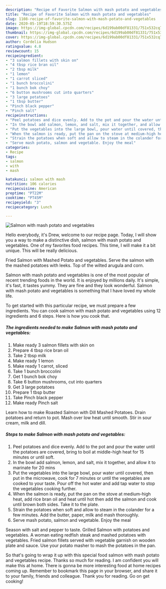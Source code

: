 ```yaml
---
description: "Recipe of Favorite Salmon with mash potato and vegetables"
title: "Recipe of Favorite Salmon with mash potato and vegetables"
slug: 1108-recipe-of-favorite-salmon-with-mash-potato-and-vegetables
date: 2020-05-19T18:59:30.575Z
image: https://img-global.cpcdn.com/recipes/6d199ab00df81331/751x532cq70/salmon-with-mash-potato-and-vegetables-recipe-main-photo.jpg
thumbnail: https://img-global.cpcdn.com/recipes/6d199ab00df81331/751x532cq70/salmon-with-mash-potato-and-vegetables-recipe-main-photo.jpg
cover: https://img-global.cpcdn.com/recipes/6d199ab00df81331/751x532cq70/salmon-with-mash-potato-and-vegetables-recipe-main-photo.jpg
author: Cordelia Hudson
ratingvalue: 4.8
reviewcount: 15
recipeingredient:
- "3 salmon fillets with skin on"
- "4 tbsp rice bran oil"
- "2 tbsp milk"
- "1 lemon"
- "1 carrot sliced"
- "1 bunch broccolini"
- "1 bunch bok choy"
- "6 button mushrooms cut into quarters"
- "3 large potatoes"
- "1 tbsp butter"
- "Pinch black pepper"
- "Pinch salt"
recipeinstructions:
- "Peel potatoes and dice evenly. Add to the pot and pour the water until the potatoes are covered, bring to boil at middle-high heat for 15 minutes or until soft."
- "In the bowl add salmon, lemon, and salt, mix it together, and allow it to marinate for 20 mins"
- "Put the vegetables into the large bowl, pour water until covered, then put in the microwave, cook for 7 minutes or until the vegetables are cooked to your taste. Pour off the hot water and add tap water to stop the vegetables cooking further."
- "When the salmon is ready, put the pan on the stove at medium-high heat, add rice bran oil and heat until hot then add the salmon and cook until brown both sides. Take it to the plate."
- "Strain the potatoes when soft and allow to steam in the colander for a few minutes. Add the butter, paper, milk and mash thoroughly."
- "Serve mash potato, salmon and vegetable. Enjoy the meal"
categories:
- Recipe
tags:
- salmon
- with
- mash

katakunci: salmon with mash 
nutrition: 106 calories
recipecuisine: American
preptime: "PT22M"
cooktime: "PT45M"
recipeyield: "3"
recipecategory: Lunch

---
```



![Salmon with mash potato and vegetables](https://img-global.cpcdn.com/recipes/6d199ab00df81331/751x532cq70/salmon-with-mash-potato-and-vegetables-recipe-main-photo.jpg)

Hello everybody, it's Drew, welcome to our recipe page. Today, I will show you a way to make a distinctive dish, salmon with mash potato and vegetables. One of my favorites food recipes. This time, I will make it a bit unique. This will be really delicious.

Fried Salmon with Mashed Potato and vegetables. Serve the salmon with the mashed potatoes with leeks. Top of the wilted arugula and corn.

Salmon with mash potato and vegetables is one of the most popular of recent trending foods in the world. It is enjoyed by millions daily. It's simple, it's fast, it tastes yummy. They are fine and they look wonderful. Salmon with mash potato and vegetables is something that I have loved my whole life.


To get started with this particular recipe, we must prepare a few ingredients. You can cook salmon with mash potato and vegetables using 12 ingredients and 6 steps. Here is how you cook that.

<!--inarticleads1-->

##### The ingredients needed to make Salmon with mash potato and vegetables:

1. Make ready 3 salmon fillets with skin on
1. Prepare 4 tbsp rice bran oil
1. Take 2 tbsp milk
1. Make ready 1 lemon
1. Make ready 1 carrot, sliced
1. Take 1 bunch broccolini
1. Get 1 bunch bok choy
1. Take 6 button mushrooms, cut into quarters
1. Get 3 large potatoes
1. Prepare 1 tbsp butter
1. Take Pinch black pepper
1. Make ready Pinch salt


Learn how to make Roasted Salmon with Dill Mashed Potatoes. Drain potatoes and return to pot. Mash over low heat until smooth. Stir in sour cream, milk and dill. 

<!--inarticleads2-->

##### Steps to make Salmon with mash potato and vegetables:

1. Peel potatoes and dice evenly. Add to the pot and pour the water until the potatoes are covered, bring to boil at middle-high heat for 15 minutes or until soft.
1. In the bowl add salmon, lemon, and salt, mix it together, and allow it to marinate for 20 mins
1. Put the vegetables into the large bowl, pour water until covered, then put in the microwave, cook for 7 minutes or until the vegetables are cooked to your taste. Pour off the hot water and add tap water to stop the vegetables cooking further.
1. When the salmon is ready, put the pan on the stove at medium-high heat, add rice bran oil and heat until hot then add the salmon and cook until brown both sides. Take it to the plate.
1. Strain the potatoes when soft and allow to steam in the colander for a few minutes. Add the butter, paper, milk and mash thoroughly.
1. Serve mash potato, salmon and vegetable. Enjoy the meal


Season with salt and pepper to taste. Grilled Salmon with potatoes and vegetables. A woman eating redfish steak and mashed potatoes with vegetables. Fried salmon fillets served with vegetable garnish on wooden plate and sauce. Use your potato masher to mash the potatoes in the pan. 

So that's going to wrap it up with this special food salmon with mash potato and vegetables recipe. Thanks so much for reading. I am confident you will make this at home. There is gonna be more interesting food at home recipes coming up. Remember to bookmark this page in your browser, and share it to your family, friends and colleague. Thank you for reading. Go on get cooking!
